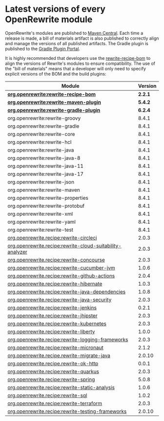 # Latest versions of every OpenRewrite module

OpenRewrite's modules are published to [Maven Central](https://search.maven.org/search?q=org.openrewrite). Each time a release is made, a bill of materials artifact is also published to correctly align and manage the versions of all published artifacts. The Gradle plugin is published to the [Gradle Plugin Portal](https://plugins.gradle.org/plugin/org.openrewrite.rewrite).

It is highly recommended that developers use the [rewrite-recipe-bom](https://github.com/openrewrite/rewrite-recipe-bom) to align the versions of Rewrite's modules to ensure compatibility. The use of the "bill of materials" means that a developer will only need to specify explicit versions of the BOM and the build plugins:

| Module                                                                                                                          | Version   |
| --------------------------------------------------------------------------------------------------------------------------------| ----------|
| [**org.openrewrite:rewrite-recipe-bom**](https://github.com/openrewrite/rewrite-recipe-bom)                                     | **2.2.1** |
| [**org.openrewrite:rewrite-maven-plugin**](https://github.com/openrewrite/rewrite-maven-plugin)                                 | **5.4.2** |
| [**org.openrewrite:rewrite-gradle-plugin**](https://github.com/openrewrite/rewrite-gradle-plugin)                               | **6.2.4**|
| org.openrewrite:rewrite-groovy                                                                                                  | 8.4.1     |
| org.openrewrite:rewrite-gradle                                                                                                  | 8.4.1     |
| org.openrewrite:rewrite-core                                                                                                    | 8.4.1     |
| org.openrewrite:rewrite-hcl                                                                                                     | 8.4.1     |
| org.openrewrite:rewrite-java                                                                                                    | 8.4.1     |
| org.openrewrite:rewrite-java-8                                                                                                  | 8.4.1     |
| org.openrewrite:rewrite-java-11                                                                                                 | 8.4.1     |
| org.openrewrite:rewrite-java-17                                                                                                 | 8.4.1     |
| org.openrewrite:rewrite-json                                                                                                    | 8.4.1     |
| org.openrewrite:rewrite-maven                                                                                                   | 8.4.1     |
| org.openrewrite:rewrite-properties                                                                                              | 8.4.1     |
| org.openrewrite:rewrite-protobuf                                                                                                | 8.4.1     |
| org.openrewrite:rewrite-xml                                                                                                     | 8.4.1     |
| org.openrewrite:rewrite-yaml                                                                                                    | 8.4.1     |
| org.openrewrite:rewrite-test                                                                                                    | 8.4.1     |
| [org.openrewrite.recipe:rewrite-circleci](https://github.com/openrewrite/rewrite-circleci)                                      | 2.0.3     |
| [org.openrewrite.recipe:rewrite-cloud-suitability-analyzer](https://github.com/openrewrite/rewrite-cloud-suitability-analyzer)  | 2.0.3     |
| [org.openrewrite.recipe:rewrite-concourse](https://github.com/openrewrite/rewrite-concourse)                                    | 2.0.3     |
| [org.openrewrite.recipe:rewrite-cucumber-jvm](https://github.com/openrewrite/rewrite-cucumber-jvm)                              | 1.0.6     |
| [org.openrewrite.recipe:rewrite-github-actions](https://github.com/openrewrite/rewrite-github-actions)                          | 2.0.4     |
| [org.openrewrite.recipe:rewrite-hibernate](https://github.com/openrewrite/rewrite-hibernate)                                    | 1.0.3     |
| [org.openrewrite.recipe:rewrite-java-dependencies](https://github.com/openrewrite/rewrite-java-dependencies)                    | 1.0.8     |
| [org.openrewrite.recipe:rewrite-java-security](https://github.com/openrewrite/rewrite-java-security)                            | 2.0.3     |
| [org.openrewrite.recipe:rewrite-jenkins](https://github.com/openrewrite/rewrite-jenkins)                                        | 0.2.1     |
| [org.openrewrite.recipe:rewrite-jhipster](https://github.com/openrewrite/rewrite-jhipster)                                      | 2.0.3     |
| [org.openrewrite.recipe:rewrite-kubernetes](https://github.com/openrewrite/rewrite-kubernetes)                                  | 2.0.3     |
| [org.openrewrite.recipe:rewrite-liberty](https://github.com/openrewrite/rewrite-liberty)                                        | 1.0.0     |
| [org.openrewrite.recipe:rewrite-logging-frameworks](https://github.com/openrewrite/rewrite-logging-frameworks)                  | 2.0.3     |
| [org.openrewrite.recipe:rewrite-micronaut](https://github.com/openrewrite/rewrite-micronaut)                                    | 2.1.2     |
| [org.openrewrite.recipe.rewrite-migrate-java](https://github.com/openrewrite/rewrite-migrate-java)                              | 2.0.10     |
| [org.openrewrite.recipe.rewrite-ok-http](https://github.com/openrewrite/rewrite-okhttp)                                         | 0.0.1     |
| [org.openrewrite.recipe:rewrite-quarkus](https://github.com/openrewrite/rewrite-quarkus)                                        | 2.0.3     |
| [org.openrewrite.recipe:rewrite-spring](https://github.com/openrewrite/rewrite-spring)                                          | 5.0.8     |
| [org.openrewrite.recipe:rewrite-static-analysis](https://github.com/openrewrite/rewrite-static-analysis)                        | 1.0.6     |
| [org.openrewrite.recipe:rewrite-sql](https://github.com/openrewrite/rewrite-sql)                                                | 1.0.2     |
| [org.openrewrite.recipe:rewrite-terraform](https://github.com/openrewrite/rewrite-terraform)                                    | 2.0.3     |
| [org.openrewrite.recipe:rewrite-testing-frameworks](https://github.com/openrewrite/rewrite-testing-frameworks)                  | 2.0.10     |
